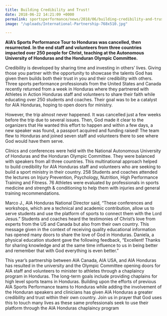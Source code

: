 ```yaml
---
title: Building Credibility and Trust!
date: 2018-06-22 14:21:09 +0000
permalink: sportsperformance/news/2018/06/building-credibility-and-trust
image: "/uploads/International-Partnership-768x510.jpg"

---
```

**AIA’s Sports Performance Tour to Honduras was cancelled, then resurrected. In the end staff and volunteers from three countries impacted over 250 people for Christ, teaching at the Autonomous University of Honduras and the Honduran Olympic Committee.**

Credibility is developed by sharing time and investing in others’ lives. Giving those you partner with the opportunity to showcase the talents God has given them builds both their trust in you and their credibility with others. Three sports performance professionals from the United States and Canada recently returned from a week in Honduras where they partnered with Athletes in Action Honduras staff and volunteers to share their faith while educating over 250 students and coaches. Their goal was to be a catalyst for AIA Honduras, hoping to open doors for ministry. 

However, the trip almost never happened. It was cancelled just a few weeks before the trip due to several issues. Then, God made it clear to the organizers that He wanted this effort to happen and within a few days, a new speaker was found, a passport acquired and funding raised! The team flew to Honduras and joined seven staff and volunteers there to see where God would have them serve. 

Clinics and conferences were held with the National Autonomous University of Honduras and the Honduran Olympic Committee. They were balanced with speakers from all three countries. This multinational approach helped to build credibility for AIA Honduras staff and volunteers who are seeking to build a sport ministry in their country. 258 Students and coaches attended the lectures on Injury Prevention, Psychology, Nutrition, High Performance Training and Fitness. 76 Athletes were evaluated by professionals in sports medicine and strength & conditioning to help them with injuries and general training recommendations. 

Marco J., AIA Honduras National Director said, “These conferences and workshops, which are a technical and academic contribution, allow us to serve students and use the platform of sports to connect them with the Lord Jesus.” Students and coaches heard the testimonies of Christ’s love from experts from the US and Canada but also from their own country. This message given in the context of receiving quality educational information has opened many doors to share the love of God in Honduras. Daniela, a physical education student gave the following feedback, “Excellent! Thanks for sharing knowledge and at the same time influence to us in being better and remember that with God everything is even better.” 

This year’s partnership between AIA Canada, AIA USA, and AIA Honduras has resulted in the university and the Olympic Committee opening doors for AIA staff and volunteers to minister to athletes through a chaplaincy program in Honduras. The long-term goals include providing chaplains for high level sports teams in Honduras. Building upon the efforts of previous AIA Sports Performance teams to Honduras while adding the involvement of the Honduran speakers and clinicians has given AIA Honduras a greater credibility and trust within their own country. Join us in prayer that God uses this to touch many lives as these same professionals seek to use their platform through the AIA Honduras chaplaincy program